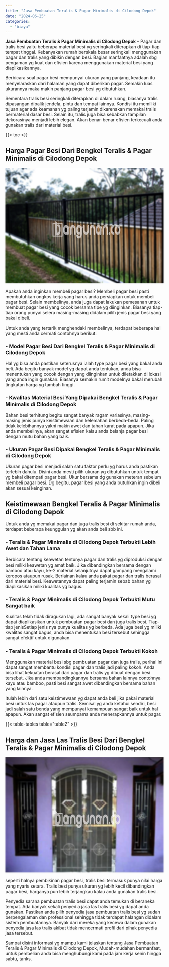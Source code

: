 ```yaml
---
title: "Jasa Pembuatan Teralis & Pagar Minimalis di Cilodong Depok"
date: "2024-06-25"
categories: 
  - "biaya"
---
```


**Jasa Pembuatan Teralis & Pagar Minimalis di Cilodong Depok** – Pagar dan tralis besi yaitu beberapa material besi yg seringkali diterapkan di tiap-tiap tempat tinggal. Kebanyakan rumah berskala besar seringkali menggunakan pagar dan tralis yang dibikin dengan besi. Bagian manfaatnya adalah sbg pengaman yg kuat dan efisien karena menggunakan material besi yang diaplikasikannya.

Berbicara soal pagar besi mempunyai ukuran yang panjang, keadaan itu menyelaraskan dari halaman yang dapat diberikan pagar. Semakin luas ukurannya maka makin panjang pagar besi yg dibutuhkan.

Sementara tralis besi seringkali diterapkan di dalam ruang, biasanya tralis dipasangan dibalik jendela, pintu dan tempat lainnya. Kondisi itu memiliki tujuan agar ada keamanan yg paling terjamin dikarenakan memakai tralis bermaterial dasar besi. Selain itu, tralis juga bisa sebabkan tampilan dekorasinya menjadi lebih elegan. Akan benar-benar efisien terkecuali anda gunakan tralis dari material besi.

{{< toc >}}

## Harga Pagar Besi Dari Bengkel Teralis & Pagar Minimalis di Cilodong Depok

![Jasa Pembuatan Teralis & Pagar Minimalis di Cilodong Depok](/images/pagar-minimalis-murah-63.png)

Apakah anda inginkan membeli pagar besi? Membeli pagar besi pasti membutuhkan ongkos kerja yang harus anda persiapkan untuk membeli pagar besi. Selain membelinya, anda juga dapat lakukan pemesanan untuk membuat pagar besi yang cocok bersama tipe yg diinginkan. Biasanya tiap-tiap orang punyai selera masing-masing didalam pilih jenis pagar besi yang bakal dibeli.

Untuk anda yang tertarik menghendaki membelinya, terdapat beberapa hal yang mesti anda cermati contohnya berikut:
### \- Model Pagar Besi Dari Bengkel Teralis & Pagar Minimalis di Cilodong Depok

Hal yg bisa anda pastikan seterusnya ialah type pagar besi yang bakal anda beli. Ada begitu banyak model yg dapat anda tentukan, anda bisa menentukan yang cocok dengan yang diinginkan untuk diletakkan di lokasi yang anda ingin gunakan. Biasanya semakin rumit modelnya bakal merubah tingkatan harga yg tambah tinggi.

### \- Kwalitas Material Besi Yang Dipakai Bengkel Teralis & Pagar Minimalis di Cilodong Depok

Bahan besi terhitung begitu sangat banyak ragam variasinya, masing-masing jenis punya keistimewaan dan kelemahan berbeda-beda. Paling tidak kelebihannya yakni makin awet dan tahan karat pada apapun. Jika anda membelinya, akan sangat efisien kalau anda belanja pagar besi dengan mutu bahan yang baik.

### \- Ukuran Pagar Besi Dipakai Bengkel Teralis & Pagar Minimalis di Cilodong Depok

Ukuran pagar besi menjadi salah satu faktor perlu yg harus anda pastikan terlebih dahulu. Disini anda mesti pilih ukuran yg dibutuhkan untuk tempat yg bakal ditempati pagar besi. Ukur bersama dg gunakan meteran sebelum membeli pagar besi. Dg begitu, pagar besi yang anda butuhkan ingin dibeli akan sesuai keinginan.

## Keistimewaan Bengkel Teralis & Pagar Minimalis di Cilodong Depok

Untuk anda yg memakai pagar dan juga tralis besi di sekitar rumah anda, terdapat beberapa keunggulan yg akan anda beli sbb ini.

### \- Teralis & Pagar Minimalis di Cilodong Depok Terbukti Lebih Awet dan Tahan Lama

Berbicara tentang keawetan tentunya pagar dan tralis yg diproduksi dengan besi miliki keawetan yg amat baik. Jika dibandingkan bersama dengan bamboo atau kayu, ke-2 material selanjutnya dapat gampang mengalami keropos ataupun rusak. Berlainan kalau anda pakai pagar dan tralis berasal dari material besi. Keawetannya dapat paling terjamin sebab bahan yg diaplikasikan miliki kualitas yg bagus.

### \- Teralis & Pagar Minimalis di Cilodong Depok Terbukti Mutu Sangat baik

Kualitas telah tidak diragukan lagi, ada sangat banyak sekali type besi yg dapat diaplikasikan untuk pembuatan pagar besi dan juga tralis besi. Tiap-tiap jenisSetiap jenis nya punya kualitas yg berbeda. Ada juga besi yg miliki kwalitas sangat bagus, anda bisa menentukan besi tersebut sehingga sangat efektif untuk digunakan.

### \- Teralis & Pagar Minimalis di Cilodong Depok Terbukti Kokoh

Menggunakan material besi sbg pembuatan pagar dan juga tralis, perihal ini dapat sangat membantu kondisi pagar dan tralis jadi paling kokoh. Anda bisa lihat kekuatan berasal dari pagar dan tralis yg dibuat dengan besi tersebut. Jika anda membandingkannya bersama bahan lainnya contohnya kayu atau bamboo, pasti besi sangat awet dibandingkan bersama bahan yang lainnya.

Itulah lebih dari satu keistimewaan yg dapat anda beli jika pakai material besi untuk las pagar ataupun tralis. Semisal yg anda ketahui sendiri, besi jadi salah satu benda yang mempunyai kemampuan sangat baik untuk hal apapun. Akan sangat efisien seumpama anda menerapkannya untuk pagar.

{{< table-tables table="table2" >}}

## Harga dan Jasa Las Tralis Besi Dari Bengkel Teralis & Pagar Minimalis di Cilodong Depok

![Jasa Pembuatan Teralis & Pagar Minimalis di Cilodong Depok](/images/teralis-minimalis-murah-18.png)

seperti halnya pembikinan pagar besi, tralis besi termasuk punya nilai harga yang nyaris setara. Tralis besi punya ukuran yg lebih kecil dibandingkan pagar besi, harganya pun lebih terjangkau kalau anda gunakan tralis besi.

Penyedia sarana pembuatan tralis besi dapat anda temukan di beraneka tempat. Ada banyak sekali penyedia jasa las tralis besi yg dapat anda gunakan. Pastikan anda pilih penyedia jasa pembuatan tralis besi yg sudah berpengalaman dan professional sehingga tidak terdapat halangan didalam sistem pembuatannya. Banyak dari mereka yang kecewa dalam gunakan penyedia jasa las tralis akibat tidak mencermati profil dari pihak penyedia jasa tersebut.

Sampai disini informasi yg mampu kami jelaskan tentang Jasa Pembuatan Teralis & Pagar Minimalis di Cilodong Depok, Mudah-mudahan bermanfaat, untuk pembelian anda bisa menghubungi kami pada jam kerja senin hingga sabtu, tanks.
